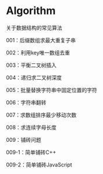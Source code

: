 # Algorithm
关于数据结构的常见算法

001：后缀数组求最大重复子串

002：利用key唯一数组去重

003：平衡二叉树插入

004：递归求二叉树深度

005：批量替换字符串中固定位置的字符

006：字符串翻转

007：求数组排序最少移动次数

008：求连续字母长度

009：铺砖问题

009-1：简单铺砖C++

009-2：简单铺砖JavaScript
